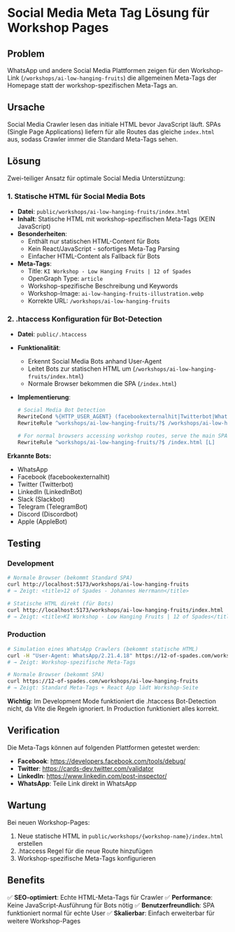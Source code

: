 # Social Media Meta Tag Lösung für Workshop Pages

## Problem

WhatsApp und andere Social Media Plattformen zeigen für den Workshop-Link (`/workshops/ai-low-hanging-fruits`) die allgemeinen Meta-Tags der Homepage statt der workshop-spezifischen Meta-Tags an.

## Ursache

Social Media Crawler lesen das initiale HTML bevor JavaScript läuft. SPAs (Single Page Applications) liefern für alle Routes das gleiche `index.html` aus, sodass Crawler immer die Standard Meta-Tags sehen.

## Lösung

Zwei-teiliger Ansatz für optimale Social Media Unterstützung:

### 1. Statische HTML für Social Media Bots

- **Datei**: `public/workshops/ai-low-hanging-fruits/index.html`
- **Inhalt**: Statische HTML mit workshop-spezifischen Meta-Tags (KEIN JavaScript)
- **Besonderheiten**:
  - Enthält nur statischen HTML-Content für Bots
  - Kein React/JavaScript - sofortiges Meta-Tag Parsing
  - Einfacher HTML-Content als Fallback für Bots
- **Meta-Tags**:
  - Title: `KI Workshop - Low Hanging Fruits | 12 of Spades`
  - OpenGraph Type: `article`
  - Workshop-spezifische Beschreibung und Keywords
  - Workshop-Image: `ai-low-hanging-fruits-illustration.webp`
  - Korrekte URL: `/workshops/ai-low-hanging-fruits`

### 2. .htaccess Konfiguration für Bot-Detection

- **Datei**: `public/.htaccess`
- **Funktionalität**:
  - Erkennt Social Media Bots anhand User-Agent
  - Leitet Bots zur statischen HTML um (`/workshops/ai-low-hanging-fruits/index.html`)
  - Normale Browser bekommen die SPA (`/index.html`)
- **Implementierung**:

  ```apache
  # Social Media Bot Detection
  RewriteCond %{HTTP_USER_AGENT} (facebookexternalhit|Twitterbot|WhatsApp|LinkedInBot|Slackbot|TelegramBot|SkypeUriPreview|Discordbot|AppleBot) [NC]
  RewriteRule ^workshops/ai-low-hanging-fruits/?$ /workshops/ai-low-hanging-fruits/index.html [L]

  # For normal browsers accessing workshop routes, serve the main SPA
  RewriteRule ^workshops/ai-low-hanging-fruits/?$ /index.html [L]
  ```

**Erkannte Bots:**

- WhatsApp
- Facebook (facebookexternalhit)
- Twitter (Twitterbot)
- LinkedIn (LinkedInBot)
- Slack (Slackbot)
- Telegram (TelegramBot)
- Discord (Discordbot)
- Apple (AppleBot)

## Testing

### Development

```bash
# Normale Browser (bekommt Standard SPA)
curl http://localhost:5173/workshops/ai-low-hanging-fruits
# → Zeigt: <title>12 of Spades - Johannes Herrmann</title>

# Statische HTML direkt (für Bots)
curl http://localhost:5173/workshops/ai-low-hanging-fruits/index.html
# → Zeigt: <title>KI Workshop - Low Hanging Fruits | 12 of Spades</title>
```

### Production

```bash
# Simulation eines WhatsApp Crawlers (bekommt statische HTML)
curl -H "User-Agent: WhatsApp/2.21.4.18" https://12-of-spades.com/workshops/ai-low-hanging-fruits
# → Zeigt: Workshop-spezifische Meta-Tags

# Normale Browser (bekommt SPA)
curl https://12-of-spades.com/workshops/ai-low-hanging-fruits
# → Zeigt: Standard Meta-Tags + React App lädt Workshop-Seite
```

**Wichtig**: Im Development Mode funktioniert die .htaccess Bot-Detection nicht, da Vite die Regeln ignoriert. In Production funktioniert alles korrekt.

## Verification

Die Meta-Tags können auf folgenden Plattformen getestet werden:

- **Facebook**: https://developers.facebook.com/tools/debug/
- **Twitter**: https://cards-dev.twitter.com/validator
- **LinkedIn**: https://www.linkedin.com/post-inspector/
- **WhatsApp**: Teile Link direkt in WhatsApp

## Wartung

Bei neuen Workshop-Pages:

1. Neue statische HTML in `public/workshops/{workshop-name}/index.html` erstellen
2. .htaccess Regel für die neue Route hinzufügen
3. Workshop-spezifische Meta-Tags konfigurieren

## Benefits

✅ **SEO-optimiert**: Echte HTML-Meta-Tags für Crawler
✅ **Performance**: Keine JavaScript-Ausführung für Bots nötig
✅ **Benutzerfreundlich**: SPA funktioniert normal für echte User
✅ **Skalierbar**: Einfach erweiterbar für weitere Workshop-Pages
